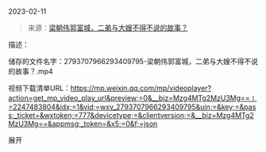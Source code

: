 2023-02-11

> 来源：[梁朝伟郭富城，二弟与大嫂不得不说的故事？](http://mp.weixin.qq.com/s?__biz=Mzg4MTg2MzU3Mg==&mid=2247483804&idx=1&sn=3f28249bcae21e02de4fff6f3c70ce1f&chksm=cf5e3f67f829b671159a9d8907c7d2e4ef5986116255d37ac012d95286b0bf2b5ee6e5cd6e07&scene=27#wechat_redirect)
> 

描述：

储存的文件名字：2793707966293409795-梁朝伟郭富城，二弟与大嫂不得不说的故事？.mp4

视频下载清单URL：https://mp.weixin.qq.com/mp/videoplayer?action=get_mp_video_play_url&preview;=0&__biz=Mzg4MTg2MzU3Mg==∣=2247483804&idx;=1&vid;=wxv_2793707966293409795&uin;=&key;=&pass;_ticket=&wxtoken;=777&devicetype;=&clientversion;=&__biz=Mzg4MTg2MzU3Mg==&appmsg;_token=&x5;=0&f;=json

展开

